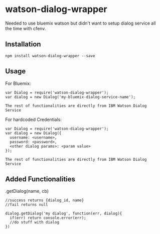 # watson-dialog-wrapper

Needed to use bluemix watson but didn't want to setup dialog service all the time with cfenv.

Installation
-----------

```
npm install watson-dialog-wrapper --save
```

Usage
-----------
For Bluemix:
```
var Dialog = require('watson-dialog-wrapper');
var dialog = new Dialog('my-bluemix-dialog-service-name');

The rest of functionalities are directly from IBM Watson Dialog Service
```
For hardcoded Credentials:

```
var Dialog = require('watson-dialog-wrapper');
var dialog = new Dialog({
  username: <username>,
  password: <password>,
  <other dialog params>: <param value>
});

The rest of functionalities are directly from IBM Watson Dialog Service
```

Added Functionalities
-----------
.getDialog(name, cb)
```
//success returns {dialog_id, name}
//fail returns null

dialog.getDialog('my dialog', function(err, dialog){
  if(err) return console.error(err);
  //do stuff with dialog
})
```